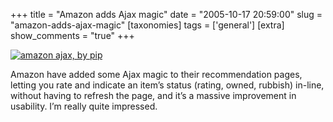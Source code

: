 +++
title = "Amazon adds Ajax magic"
date = "2005-10-17 20:59:00"
slug = "amazon-adds-ajax-magic"
[taxonomies]
tags = ['general']
[extra]
show_comments = "true"
+++

[![amazon ajax, by pip](http://static.flickr.com/32/53496340_f26fcb0ec1_m.jpg)](http://flickr.com/photos/pip/53496340/in/photostream/ "amazon ajax, by pip")

Amazon have added some Ajax magic to their recommendation pages, letting you rate and indicate an item’s status (rating, owned, rubbish) in-line, without having to refresh the page, and it’s a massive improvement in usability. I’m really quite impressed.
